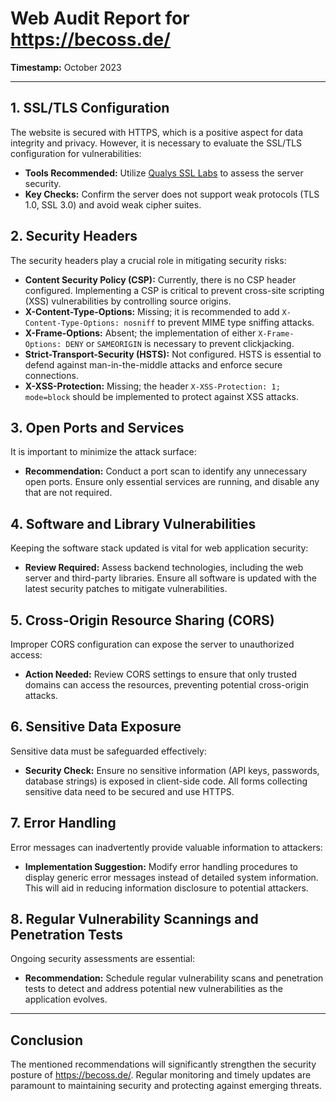 # Web Audit Report for https://becoss.de/
**Timestamp:** October 2023

---

## 1. SSL/TLS Configuration
The website is secured with HTTPS, which is a positive aspect for data integrity and privacy. However, it is necessary to evaluate the SSL/TLS configuration for vulnerabilities:
- **Tools Recommended:** Utilize [Qualys SSL Labs](https://www.ssllabs.com/ssltest/) to assess the server security.
- **Key Checks:** Confirm the server does not support weak protocols (TLS 1.0, SSL 3.0) and avoid weak cipher suites.

## 2. Security Headers
The security headers play a crucial role in mitigating security risks:
- **Content Security Policy (CSP):** Currently, there is no CSP header configured. Implementing a CSP is critical to prevent cross-site scripting (XSS) vulnerabilities by controlling source origins.
- **X-Content-Type-Options:** Missing; it is recommended to add `X-Content-Type-Options: nosniff` to prevent MIME type sniffing attacks.
- **X-Frame-Options:** Absent; the implementation of either `X-Frame-Options: DENY` or `SAMEORIGIN` is necessary to prevent clickjacking.
- **Strict-Transport-Security (HSTS):** Not configured. HSTS is essential to defend against man-in-the-middle attacks and enforce secure connections.
- **X-XSS-Protection:** Missing; the header `X-XSS-Protection: 1; mode=block` should be implemented to protect against XSS attacks.

## 3. Open Ports and Services
It is important to minimize the attack surface:
- **Recommendation:** Conduct a port scan to identify any unnecessary open ports. Ensure only essential services are running, and disable any that are not required.

## 4. Software and Library Vulnerabilities
Keeping the software stack updated is vital for web application security:
- **Review Required:** Assess backend technologies, including the web server and third-party libraries. Ensure all software is updated with the latest security patches to mitigate vulnerabilities.

## 5. Cross-Origin Resource Sharing (CORS)
Improper CORS configuration can expose the server to unauthorized access:
- **Action Needed:** Review CORS settings to ensure that only trusted domains can access the resources, preventing potential cross-origin attacks.

## 6. Sensitive Data Exposure
Sensitive data must be safeguarded effectively:
- **Security Check:** Ensure no sensitive information (API keys, passwords, database strings) is exposed in client-side code. All forms collecting sensitive data need to be secured and use HTTPS.

## 7. Error Handling
Error messages can inadvertently provide valuable information to attackers:
- **Implementation Suggestion:** Modify error handling procedures to display generic error messages instead of detailed system information. This will aid in reducing information disclosure to potential attackers.

## 8. Regular Vulnerability Scannings and Penetration Tests
Ongoing security assessments are essential:
- **Recommendation:** Schedule regular vulnerability scans and penetration tests to detect and address potential new vulnerabilities as the application evolves.

---

## Conclusion
The mentioned recommendations will significantly strengthen the security posture of https://becoss.de/. Regular monitoring and timely updates are paramount to maintaining security and protecting against emerging threats.